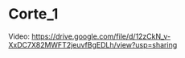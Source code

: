 # Corte_1
Video: <a href="//drive.google.com/file/d/12zCkN_v-XxDC7X82MWFT2jeuvfBgEDLh/view?usp=sharing">https://drive.google.com/file/d/12zCkN_v-XxDC7X82MWFT2jeuvfBgEDLh/view?usp=sharing</a>
